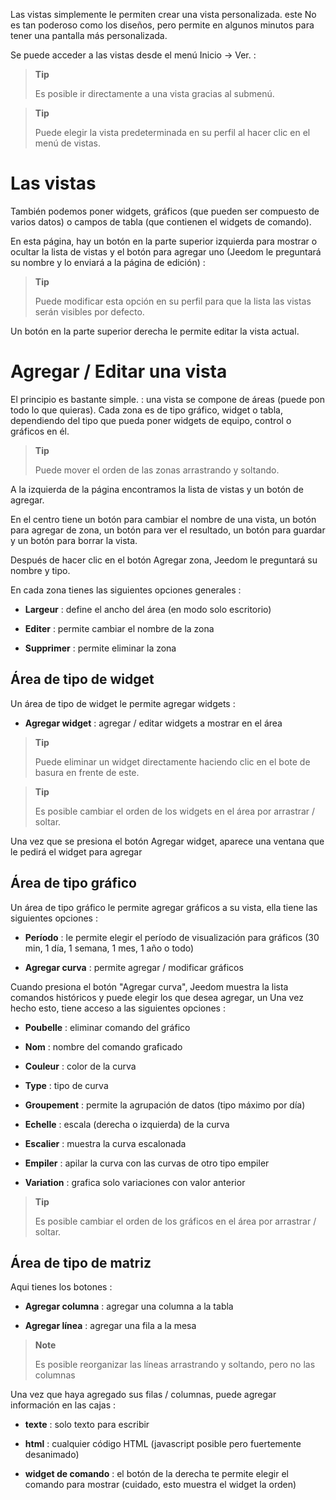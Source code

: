 Las vistas simplemente le permiten crear una vista personalizada. este
No es tan poderoso como los diseños, pero permite en algunos
minutos para tener una pantalla más personalizada.

Se puede acceder a las vistas desde el menú Inicio → Ver. :

> **Tip**
>
> Es posible ir directamente a una vista gracias al submenú.

> **Tip**
>
> Puede elegir la vista predeterminada en su perfil al hacer clic
> en el menú de vistas.

Las vistas 
========

También podemos poner widgets, gráficos (que pueden ser
compuesto de varios datos) o campos de tabla (que contienen el
widgets de comando).

En esta página, hay un botón en la parte superior izquierda para mostrar o
ocultar la lista de vistas y el botón para agregar uno
(Jeedom le preguntará su nombre y lo enviará a la página de edición) :

> **Tip**
>
> Puede modificar esta opción en su perfil para que la lista
> las vistas serán visibles por defecto.

Un botón en la parte superior derecha le permite editar la vista actual.

Agregar / Editar una vista 
=======================

El principio es bastante simple. : una vista se compone de áreas (puede
pon todo lo que quieras). Cada zona es de tipo gráfico, widget
o tabla, dependiendo del tipo que pueda poner widgets
de equipo, control o gráficos en él.

> **Tip**
>
> Puede mover el orden de las zonas arrastrando y soltando.

A la izquierda de la página encontramos la lista de vistas y un
botón de agregar.

En el centro tiene un botón para cambiar el nombre de una vista, un botón para agregar
de zona, un botón para ver el resultado, un botón para guardar y
un botón para borrar la vista.

Después de hacer clic en el botón Agregar zona, Jeedom le preguntará
su nombre y tipo.

En cada zona tienes las siguientes opciones generales :

-   **Largeur** : define el ancho del área (en modo
    solo escritorio)

-   **Editer** : permite cambiar el nombre de la zona

-   **Supprimer** : permite eliminar la zona

Área de tipo de widget 
-------------------

Un área de tipo de widget le permite agregar widgets :

-   **Agregar widget** : agregar / editar widgets a
    mostrar en el área

> **Tip**
>
> Puede eliminar un widget directamente haciendo clic en el
> bote de basura en frente de este.

> **Tip**
>
> Es posible cambiar el orden de los widgets en el área por
> arrastrar / soltar.

Una vez que se presiona el botón Agregar widget, aparece una ventana
que le pedirá el widget para agregar

Área de tipo gráfico 
----------------------

Un área de tipo gráfico le permite agregar gráficos a su vista,
ella tiene las siguientes opciones :

-   **Período** : le permite elegir el período de visualización para
    gráficos (30 min, 1 día, 1 semana, 1 mes, 1 año o todo)

-   **Agregar curva** : permite agregar / modificar gráficos

Cuando presiona el botón &quot;Agregar curva&quot;, Jeedom muestra la lista
comandos históricos y puede elegir los que desea agregar, un
Una vez hecho esto, tiene acceso a las siguientes opciones :

-   **Poubelle** : eliminar comando del gráfico

-   **Nom** : nombre del comando graficado

-   **Couleur** : color de la curva

-   **Type** : tipo de curva

-   **Groupement** : permite la agrupación de datos (tipo máximo
    por día)

-   **Echelle** : escala (derecha o izquierda) de la curva

-   **Escalier** : muestra la curva escalonada

-   **Empiler** : apilar la curva con las curvas de otro tipo
    empiler

-   **Variation** : grafica solo variaciones con valor
    anterior

> **Tip**
>
> Es posible cambiar el orden de los gráficos en el área por
> arrastrar / soltar.

Área de tipo de matriz 
--------------------

Aqui tienes los botones :

-   **Agregar columna** : agregar una columna a la tabla

-   **Agregar línea** : agregar una fila a la mesa

> **Note**
>
> Es posible reorganizar las líneas arrastrando y soltando, pero no
> las columnas

Una vez que haya agregado sus filas / columnas, puede agregar
información en las cajas :

-   **texte** : solo texto para escribir

-   **html** : cualquier código HTML (javascript posible pero
    fuertemente desanimado)

-   **widget de comando** : el botón de la derecha te permite elegir
    el comando para mostrar (cuidado, esto muestra el widget
    la orden)


